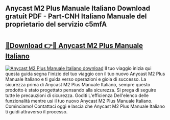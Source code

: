 ## Anycast M2 Plus Manuale Italiano Download gratuit PDF - Part-CNH Italiano Manuale del proprietario del servizio c5mfA

# <h2><a href="http://dfbnx78.blite.top/?on=Anycast+M2+Plus+Manuale+Italiano">🔗Download 👉🔴 Anycast M2 Plus Manuale Italiano</a></h2>

[![Anycast M2 Plus Manuale Italiano download](https://i.imgur.com/lujVjoI.png)](http://dfbnx78.blite.top/?on=Anycast+M2+Plus+Manuale+Italiano)
Il tuo viaggio inizia qui questa guida segna l'inizio del tuo viaggio con il tuo nuovo Anycast M2 Plus Manuale Italiano e ti guida verso operazioni e gioia di successo. La sicurezza prima di Anycast M2 Plus Manuale Italiano, sempre questo prodotto è stato progettato pensando alla sicurezza. Si prega di seguire tutte le precauzioni di sicurezza. Goditi L'efficienza Dell'elenco delle funzionalità mentre usi il tuo nuovo Anycast M2 Plus Manuale Italiano. Cominciamo! Contattaci oggi e lascia che Anycast M2 Plus Manuale Italiano ti guidi attraverso il processo.
